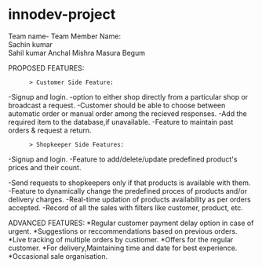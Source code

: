 # innodev-project
Team name-
Team Member Name:  
                    Sachin kumar   
                    Sahil kumar 
                    Anchal Mishra
                    Masura Begum
 
PROPOSED FEATURES:

          > Customer Side Feature:
 -Signup and login.
 -option to either shop directly from a particular shop or broadcast a request.
 -Customer should be able to choose between automatic order or manual order among the recieved responses.
 -Add the required item to the database,if unavailable. -Feature to maintain past orders & request a return.

          > Shopkeeper Side Features:
-Signup and login. 
-Feature to add/delete/update predefined product's prices and their count.

-Send requests to shopkeepers only if that products is available with them.
-Feature to dynamically change the predefined proces of products and/or delivery charges. 
-Real-time updation of products availability as per orders accepted.
-Record of all the sales with filters like customer, product, etc.

ADVANCED FEATURES:
 *Regular customer payment delay option in case of urgent.
 *Suggestions or reccommendations based on previous orders. 
 *Live tracking of multiple orders by custiomer.
 *Offers for the regular customer.
 *For delivery,Maintaining time and date for best experience. 
 *Occasional sale organisation.

